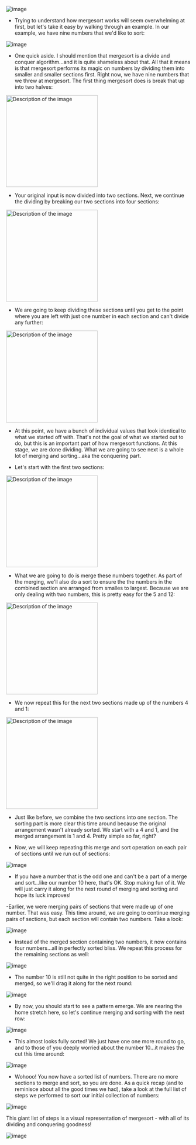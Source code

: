 

![image](https://github.com/user-attachments/assets/39ea1835-80da-4ae1-9e9d-a5c677556891)

- Trying to understand how mergesort works will seem overwhelming at first, but let's take it easy by walking through an example. In our example, we have nine numbers that we'd like to sort:

 ![image](https://github.com/user-attachments/assets/03fbbef6-1aff-4214-ba7e-ea97967fdc57)


 

- One quick aside. I should mention that mergesort is a divide and conquer algorithm...and it is quite shameless about that. All that it means is that mergesort performs its magic on numbers by dividing them into smaller and smaller sections first. Right now, we have nine numbers that we threw at mergesort. The first thing mergesort does is break that up into two halves:

 
<img src="https://github.com/user-attachments/assets/40940c0c-0f2e-49c8-bb7d-87ba4c58b4f9" alt="Description of the image"  height="250">



 

- Your original input is now divided into two sections. Next, we continue the dividing by breaking our two sections into four sections:

 
<img src="https://github.com/user-attachments/assets/ba861938-dda1-4344-90db-f2357854ee1c" alt="Description of the image"  height="250">



 

- We are going to keep dividing these sections until you get to the point where you are left with just one number in each section and can't divide any further:

<img src="https://github.com/user-attachments/assets/36163c5f-cf27-4134-9470-0b4b791a20b6" alt="Description of the image"  height="250">




- At this point, we have a bunch of individual values that look identical to what we started off with. That's not the goal of what we started out to do, but this is an important part of how mergesort functions. At this stage, we are done dividing. What we are going to see next is a whole lot of merging and sorting...aka the conquering part.

- Let's start with the first two sections:


 <img src="https://github.com/user-attachments/assets/b3e474e8-c748-4973-8073-b67ac1ba019a" alt="Description of the image"  height="250">




 

- What we are going to do is merge these numbers together. As part of the merging, we'll also do a sort to ensure the the numbers in the combined section are arranged from smalles to largest. Because we are only dealing with two numbers, this is pretty easy for the 5 and 12:

 

 <img src="https://github.com/user-attachments/assets/368822e1-e77c-4542-91d9-73bdc2c43279" alt="Description of the image"  height="250">



 

- We now repeat this for the next two sections made up of the numbers 4 and 1:


 <img src="https://github.com/user-attachments/assets/4fb25ee8-f613-4091-ab38-8f44af46106e" alt="Description of the image"  height="250">



 

- Just like before, we combine the two sections into one section. The sorting part is more clear this time around because the original arrangement wasn't already sorted. We start with a 4 and 1, and the merged arrangement is 1 and 4. Pretty simple so far, right?

- Now, we will keep repeating this merge and sort operation on each pair of sections until we run out of sections:

 


![image](https://github.com/user-attachments/assets/417fb0ba-5c4b-4d0d-a1ae-e42fc0d94737)

 

- If you have a number that is the odd one and can't be a part of a merge and sort...like our number 10 here, that's OK. Stop making fun of it. We will just carry it along for the next round of merging and sorting and hope its luck improves!

-Earlier, we were merging pairs of sections that were made up of one number. That was easy. This time around, we are going to continue merging pairs of sections, but each section will contain two numbers. Take a look:

 
![image](https://github.com/user-attachments/assets/2a682ccf-6387-483c-a480-80b3503fc3a9)



 

- Instead of the merged section containing two numbers, it now contains four numbers...all in perfectly sorted bliss. We repeat this process for the remaining sections as well:

 ![image](https://github.com/user-attachments/assets/31529ee2-5b08-4099-8fe8-084b6fa9b7f1)


- The number 10 is still not quite in the right position to be sorted and merged, so we'll drag it along for the next round:

 ![image](https://github.com/user-attachments/assets/b226a249-f699-477c-8408-1e9867036da2)




 

- By now, you should start to see a pattern emerge. We are nearing the home stretch here, so let's continue merging and sorting with the next row:

 
![image](https://github.com/user-attachments/assets/c1d7e7bb-1ea6-48f9-b691-c175f3789069)


- This almost looks fully sorted! We just have one one more round to go, and to those of you deeply worried about the number 10...it makes the cut this time around:

 ![image](https://github.com/user-attachments/assets/deba0cad-6644-480e-ab80-612100cda12a)


 

- Wohooo! You now have a sorted list of numbers. There are no more sections to merge and sort, so you are done. As a quick recap (and to reminisce about all the good times we had), take a look at the full list of steps we performed to sort our initial collection of numbers:

![image](https://github.com/user-attachments/assets/cf37a1ad-fb92-4a95-999f-18d43992bd3d)




 

This giant list of steps is a visual representation of mergesort - with all of its dividing and conquering goodness!


![image](https://github.com/user-attachments/assets/c7497a04-4c02-45e0-b645-4fdee53e7bf8)
